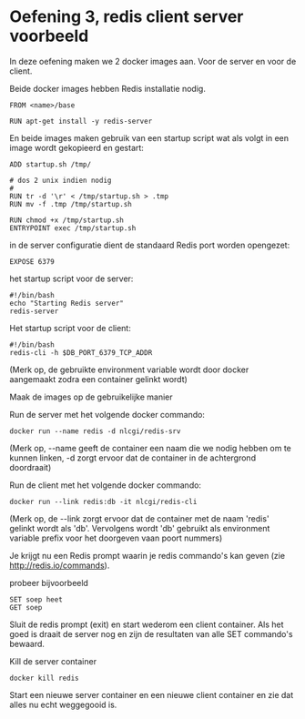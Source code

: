 # Oefening 3, redis client server voorbeeld

In deze oefening maken we 2 docker images aan. Voor de server en voor de client.


Beide docker images hebben Redis installatie nodig.

```
FROM <name>/base

RUN apt-get install -y redis-server
```

En beide images maken gebruik van een startup script wat als volgt in een image wordt gekopieerd en gestart:

```
ADD startup.sh /tmp/                         

# dos 2 unix indien nodig
#
RUN tr -d '\r' < /tmp/startup.sh > .tmp                
RUN mv -f .tmp /tmp/startup.sh                         

RUN chmod +x /tmp/startup.sh                           
ENTRYPOINT exec /tmp/startup.sh                        
```

in de server configuratie dient de standaard Redis port worden opengezet:

```
EXPOSE 6379
```

het startup script voor de server:

```
#!/bin/bash
echo "Starting Redis server"
redis-server
```

Het startup script voor de client:

```
#!/bin/bash
redis-cli -h $DB_PORT_6379_TCP_ADDR
```
(Merk op, de gebruikte environment variable wordt door docker aangemaakt zodra een container gelinkt wordt)

Maak de images op de gebruikelijke manier

Run de server met het volgende docker commando:

```
docker run --name redis -d nlcgi/redis-srv
```

(Merk op, --name geeft de container een naam die we nodig hebben om te kunnen linken, -d zorgt ervoor dat de container in de achtergrond doordraait)


Run de client met het volgende docker commando:

```
docker run --link redis:db -it nlcgi/redis-cli
```
(Merk op, de --link zorgt ervoor dat de container met de naam 'redis' gelinkt wordt als 'db'. Vervolgens wordt 'db' gebruikt als environment variable prefix voor het doorgeven vaan poort nummers)

Je krijgt nu een Redis prompt waarin je redis commando's kan geven (zie http://redis.io/commands).

probeer bijvoorbeeld

```
SET soep heet
GET soep
```

Sluit de redis prompt (exit) en start wederom een client container. Als het goed is draait de server nog en zijn de resultaten van alle SET commando's bewaard.

Kill de server container

```
docker kill redis
```

Start een nieuwe server container en een nieuwe client container en zie dat alles nu echt weggegooid is.

